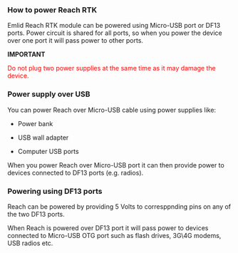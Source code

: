 ### How to power Reach RTK

Emlid Reach RTK module can be powered using Micro-USB port or DF13 ports. Power circuit is shared for all ports, so when you power the device over one port it will pass power to other ports.

**IMPORTANT**

<font color="red">Do not plug two power supplies at the same time as it may damage the device.</font>

### Power supply over USB

You can power Reach over Micro-USB cable using power supplies like:

* Power bank

* USB wall adapter

* Computer USB ports

When you power Reach over Micro-USB port it can then provide power to devices connected to DF13 ports (e.g. radios).

### Powering using DF13 ports

Reach can be powered by providing 5 Volts to corresppnding pins on any of the two DF13 ports.

When Reach is powered over DF13 port it will pass power to devices connected to Micro-USB OTG port such as flash drives, 3G\4G modems, USB radios etc.
